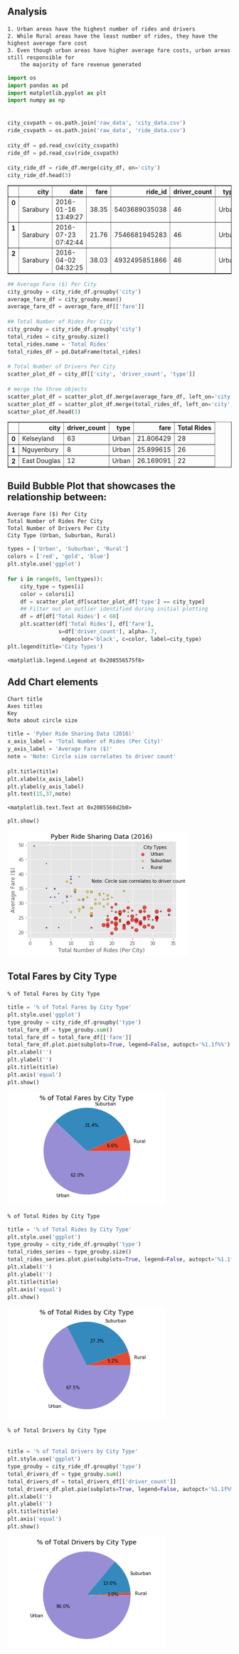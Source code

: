 
## Analysis
```
1. Urban areas have the highest number of rides and drivers
2. While Rural areas have the least number of rides, they have the highest average fare cost
3. Even though urban areas have higher average fare costs, urban areas still responsible for
    the majority of fare revenue generated
```


```python
import os
import pandas as pd
import matplotlib.pyplot as plt
import numpy as np


city_csvpath = os.path.join('raw_data', 'city_data.csv')
ride_csvpath = os.path.join('raw_data', 'ride_data.csv')

city_df = pd.read_csv(city_csvpath)
ride_df = pd.read_csv(ride_csvpath)

city_ride_df = ride_df.merge(city_df, on='city')
city_ride_df.head(3)
```




<div>
<style>
    .dataframe thead tr:only-child th {
        text-align: right;
    }

    .dataframe thead th {
        text-align: left;
    }

    .dataframe tbody tr th {
        vertical-align: top;
    }
</style>
<table border="1" class="dataframe">
  <thead>
    <tr style="text-align: right;">
      <th></th>
      <th>city</th>
      <th>date</th>
      <th>fare</th>
      <th>ride_id</th>
      <th>driver_count</th>
      <th>type</th>
    </tr>
  </thead>
  <tbody>
    <tr>
      <th>0</th>
      <td>Sarabury</td>
      <td>2016-01-16 13:49:27</td>
      <td>38.35</td>
      <td>5403689035038</td>
      <td>46</td>
      <td>Urban</td>
    </tr>
    <tr>
      <th>1</th>
      <td>Sarabury</td>
      <td>2016-07-23 07:42:44</td>
      <td>21.76</td>
      <td>7546681945283</td>
      <td>46</td>
      <td>Urban</td>
    </tr>
    <tr>
      <th>2</th>
      <td>Sarabury</td>
      <td>2016-04-02 04:32:25</td>
      <td>38.03</td>
      <td>4932495851866</td>
      <td>46</td>
      <td>Urban</td>
    </tr>
  </tbody>
</table>
</div>




```python
## Average Fare ($) Per City
city_grouby = city_ride_df.groupby('city')
average_fare_df = city_grouby.mean()
average_fare_df = average_fare_df[['fare']]

## Total Number of Rides Per City
city_grouby = city_ride_df.groupby('city')
total_rides = city_grouby.size()
total_rides.name = 'Total Rides'
total_rides_df = pd.DataFrame(total_rides)

# Total Number of Drivers Per City
scatter_plot_df = city_df[['city', 'driver_count', 'type']]

# merge the three objects
scatter_plot_df = scatter_plot_df.merge(average_fare_df, left_on='city', right_index=True)
scatter_plot_df = scatter_plot_df.merge(total_rides_df, left_on='city', right_index=True)
scatter_plot_df.head(3)
```




<div>
<style>
    .dataframe thead tr:only-child th {
        text-align: right;
    }

    .dataframe thead th {
        text-align: left;
    }

    .dataframe tbody tr th {
        vertical-align: top;
    }
</style>
<table border="1" class="dataframe">
  <thead>
    <tr style="text-align: right;">
      <th></th>
      <th>city</th>
      <th>driver_count</th>
      <th>type</th>
      <th>fare</th>
      <th>Total Rides</th>
    </tr>
  </thead>
  <tbody>
    <tr>
      <th>0</th>
      <td>Kelseyland</td>
      <td>63</td>
      <td>Urban</td>
      <td>21.806429</td>
      <td>28</td>
    </tr>
    <tr>
      <th>1</th>
      <td>Nguyenbury</td>
      <td>8</td>
      <td>Urban</td>
      <td>25.899615</td>
      <td>26</td>
    </tr>
    <tr>
      <th>2</th>
      <td>East Douglas</td>
      <td>12</td>
      <td>Urban</td>
      <td>26.169091</td>
      <td>22</td>
    </tr>
  </tbody>
</table>
</div>



## Build Bubble Plot that showcases the relationship between:
```
Average Fare ($) Per City
Total Number of Rides Per City
Total Number of Drivers Per City
City Type (Urban, Suburban, Rural)
```


```python
types = ['Urban', 'Suburban', 'Rural']
colors = ['red', 'gold', 'blue']
plt.style.use('ggplot')

for i in range(0, len(types)):
    city_type = types[i]
    color = colors[i]
    df = scatter_plot_df[scatter_plot_df['type'] == city_type]
    ## Filter out an outlier identified during initial plotting
    df = df[df['Total Rides'] < 60]
    plt.scatter(df['Total Rides'], df['fare'],
                s=df['driver_count'], alpha=.7,
                 edgecolor='black', c=color, label=city_type)
plt.legend(title='City Types')
```




    <matplotlib.legend.Legend at 0x208556575f8>



## Add Chart elements
```
Chart title
Axes titles
Key
Note about circle size
```


```python
title = 'Pyber Ride Sharing Data (2016)'
x_axis_label = 'Total Number of Rides (Per City)'
y_axis_label = 'Average Fare ($)'
note = 'Note: Circle size correlates to driver count'

plt.title(title)
plt.xlabel(x_axis_label)
plt.ylabel(y_axis_label)
plt.text(15,37,note)
```




    <matplotlib.text.Text at 0x2085560d2b0>




```python
plt.show()
```


![png](output_7_0.png)


## Total Fares by City Type

```% of Total Fares by City Type```


```python
title = '% of Total Fares by City Type'
plt.style.use('ggplot')
type_grouby = city_ride_df.groupby('type')
total_fare_df = type_grouby.sum()
total_fare_df = total_fare_df[['fare']]
total_fare_df.plot.pie(subplots=True, legend=False, autopct='%1.1f%%')
plt.xlabel('')
plt.ylabel('')
plt.title(title)
plt.axis('equal')
plt.show()
```


![png](output_10_0.png)


```% of Total Rides by City Type```


```python
title = '% of Total Rides by City Type'
plt.style.use('ggplot')
type_grouby = city_ride_df.groupby('type')
total_rides_series = type_grouby.size()
total_rides_series.plot.pie(subplots=True, legend=False, autopct='%1.1f%%')
plt.xlabel('')
plt.ylabel('')
plt.title(title)
plt.axis('equal')
plt.show()
```


![png](output_12_0.png)


```% of Total Drivers by City Type```


```python

title = '% of Total Drivers by City Type'
plt.style.use('ggplot')
type_grouby = city_ride_df.groupby('type')
total_drivers_df = type_grouby.sum()
total_drivers_df = total_drivers_df[['driver_count']]
total_drivers_df.plot.pie(subplots=True, legend=False, autopct='%1.1f%%')
plt.xlabel('')
plt.ylabel('')
plt.title(title)
plt.axis('equal')
plt.show()
```


![png](output_14_0.png)

